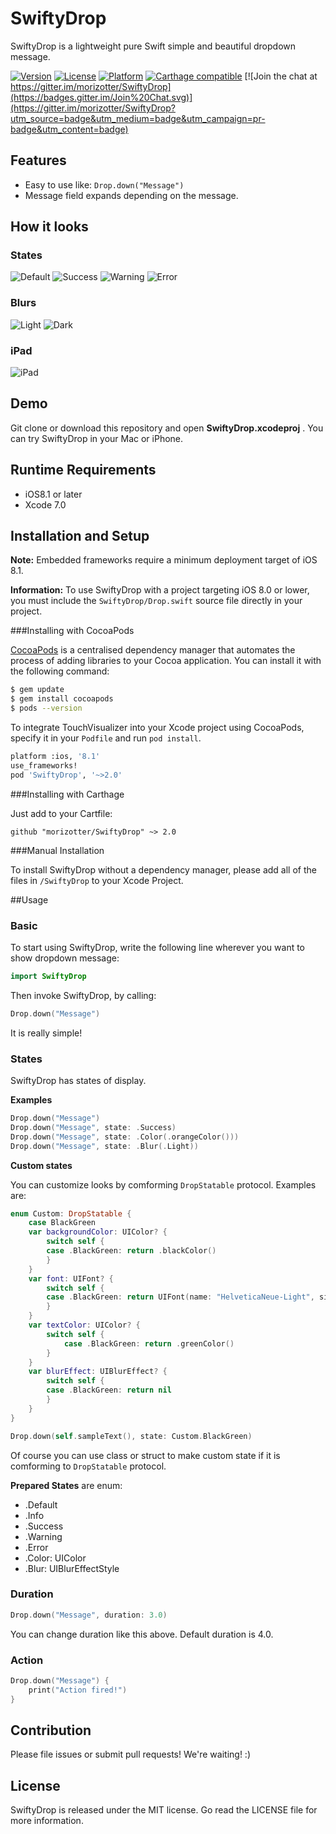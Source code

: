 # SwiftyDrop

SwiftyDrop is a lightweight pure Swift simple and beautiful dropdown message.

[![Version](https://img.shields.io/cocoapods/v/SwiftyDrop.svg?style=flat)](http://cocoadocs.org/docsets/SwiftyDrop) [![License](https://img.shields.io/cocoapods/l/SwiftyDrop.svg?style=flat)](http://cocoadocs.org/docsets/SwiftyDrop) [![Platform](https://img.shields.io/cocoapods/p/SwiftyDrop.svg?style=flat)](http://cocoadocs.org/docsets/SwiftyDrop)
[![Carthage compatible](https://img.shields.io/badge/Carthage-compatible-4BC51D.svg?style=flat)](https://github.com/Carthage/Carthage)
[![Join the chat at https://gitter.im/morizotter/SwiftyDrop](https://badges.gitter.im/Join%20Chat.svg)](https://gitter.im/morizotter/SwiftyDrop?utm_source=badge&utm_medium=badge&utm_campaign=pr-badge&utm_content=badge)

## Features

- Easy to use like: `Drop.down("Message")`
- Message field expands depending on the message.

## How it looks

### States
![Default](misc/Default.png)
![Success](misc/Success.png)
![Warning](misc/Warning.png)
![Error](misc/Error.png)

### Blurs
![Light](misc/Light.png)
![Dark](misc/Dark.png)

### iPad
![iPad](misc/iPadPortlait.png)

## Demo

Git clone or download this repository and open  **SwiftyDrop.xcodeproj** . You can try SwiftyDrop in your Mac or iPhone.

## Runtime Requirements

- iOS8.1 or later
- Xcode 7.0

## Installation and Setup

**Note:** Embedded frameworks require a minimum deployment target of iOS 8.1.

**Information:** To use SwiftyDrop with a project targeting iOS 8.0 or lower, you must include the `SwiftyDrop/Drop.swift` source file directly in your project.

###Installing with CocoaPods

[CocoaPods](http://cocoapods.org) is a centralised dependency manager that automates the process of adding libraries to your Cocoa application. You can install it with the following command:

```bash
$ gem update
$ gem install cocoapods
$ pods --version
```

To integrate TouchVisualizer into your Xcode project using CocoaPods, specify it in your `Podfile` and run `pod install`.

```bash
platform :ios, '8.1'
use_frameworks!
pod 'SwiftyDrop', '~>2.0'
```

###Installing with Carthage

Just add to your Cartfile:

```ogdl
github "morizotter/SwiftyDrop" ~> 2.0
```

###Manual Installation

To install SwiftyDrop without a dependency manager, please add all of the files in `/SwiftyDrop` to your Xcode Project.

##Usage

### Basic

To start using SwiftyDrop, write the following line wherever you want to show dropdown message:

```swift
import SwiftyDrop
```

Then invoke SwiftyDrop, by calling:

```swift
Drop.down("Message")
```

It is really simple!

### States

SwiftyDrop has states of display.

**Examples**

```swift
Drop.down("Message")
Drop.down("Message", state: .Success)
Drop.down("Message", state: .Color(.orangeColor()))
Drop.down("Message", state: .Blur(.Light))
```

**Custom states**

You can customize looks by comforming `DropStatable` protocol.
Examples are:

```swift
enum Custom: DropStatable {
    case BlackGreen
    var backgroundColor: UIColor? {
        switch self {
        case .BlackGreen: return .blackColor()
        }
    }
    var font: UIFont? {
        switch self {
        case .BlackGreen: return UIFont(name: "HelveticaNeue-Light", size: 24.0)
        }
    }
    var textColor: UIColor? {
        switch self {
            case .BlackGreen: return .greenColor()
        }
    }
    var blurEffect: UIBlurEffect? {
        switch self {
        case .BlackGreen: return nil
        }
    }
}

Drop.down(self.sampleText(), state: Custom.BlackGreen)
```

Of course you can use class or struct to make custom state if it is comforming to `DropStatable` protocol.

**Prepared States** are enum:
- .Default
- .Info
- .Success
- .Warning
- .Error
- .Color: UIColor
- .Blur: UIBlurEffectStyle

### Duration

```swift
Drop.down("Message", duration: 3.0)
```

You can change duration like this above. Default duration is 4.0.

### Action

```swift
Drop.down("Message") {
    print("Action fired!")
}
```

## Contribution

Please file issues or submit pull requests! We're waiting! :)

## License

SwiftyDrop is released under the MIT license. Go read the LICENSE file for more information.
